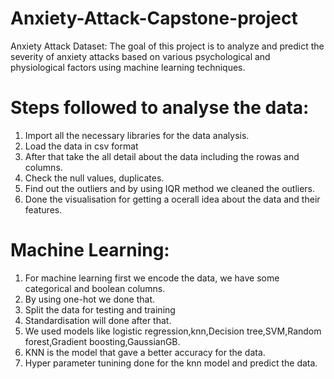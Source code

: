 # Anxiety-Attack-Capstone-project
Anxiety Attack Dataset:
The goal of this project is to analyze and predict the severity of anxiety attacks based on various psychological and physiological factors using machine learning techniques.

# Steps followed to analyse the data:
1. Import all the necessary libraries for the data analysis.
2. Load the data in csv format
3. After that take the all detail about the data including the rowas and columns.
4. Check the null values, duplicates.
5. Find out the outliers and by using IQR method we cleaned the outliers.
6. Done the visualisation for getting a ocerall idea about the data and their features.

# Machine Learning:
1. For machine learning first we encode the data, we have some categorical and boolean columns.
2. By using one-hot we done that.
3. Split the data for testing and training
4. Standardisation will done after that.
5. We used models like logistic regression,knn,Decision tree,SVM,Random forest,Gradient boosting,GaussianGB.
6. KNN is the model that gave a better accuracy for the data.
7. Hyper parameter tunining done for the knn model and predict the data.
